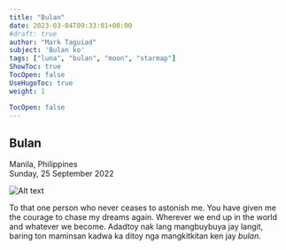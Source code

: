 ```yaml
---
title: "Bulan"
date: 2023-03-04T09:33:01+08:00
#draft: true
author: "Mark Taguiad"
subject: 'Bulan ko'
tags: ["luna", "bulan", "moon", "starmap"]
ShowToc: true
TocOpen: false
UseHugoToc: true
weight: 1

TocOpen: false
---
```


## Bulan

Manila, Philippines\
Sunday, 25 September 2022


![Alt text](https://raw.githubusercontent.com/mcbtaguiad/web-tagsdev-hugo/main/static/images/bulan/starmap.png "starmap")



To that one person who never ceases to astonish me. You have given me the courage to chase my dreams again.
Wherever we end up in the world and whatever we become. Adadtoy nak lang mangbuybuya jay langit, baring ton maminsan kadwa ka ditoy nga mangkitkitan ken jay *bulan*.